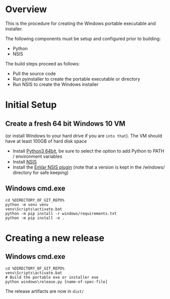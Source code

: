 # Overview
This is the procedure for creating the Windows portable executable and
installer.

The following components must be setup and configured prior to building:
- Python
- NSIS

The build steps proceed as follows:
- Pull the source code
- Run pyinstaller to create the portable executable or directory
- Run NSIS to create the Windows installer

# Initial Setup
## Create a fresh 64 bit Windows 10 VM
(or install Windows to your hard drive if you are `into that`).
The VM should have at least 100GB of hard disk space

- Install [Python3 64bit](https://www.python.org/downloads/windows/), be sure
  to select the option to add Python to PATH / environment variables
- Install [NSIS](https://nsis.sourceforge.io/Download)
- Install the [EnVar NSIS plugin](https://nsis.sourceforge.io/EnVar_plug-in)
  (note that a version is kept in the /windows/ directory for safe keeping)

## Windows cmd.exe
```
cd %DIRECTORY_OF_GIT_REPO%
python -m venv venv
venv\Scripts\activate.bat
python -m pip install -r windows/requirements.txt
python -m pip install -e .
```

# Creating a new release
## Windows cmd.exe
```
cd %DIRECTORY_OF_GIT_REPO%
venv\Scripts\activate.bat
# Build the portable exe or installer exe
python windows\release.py [name-of-spec-file]
```

The release artifacts are now in `dist/`

